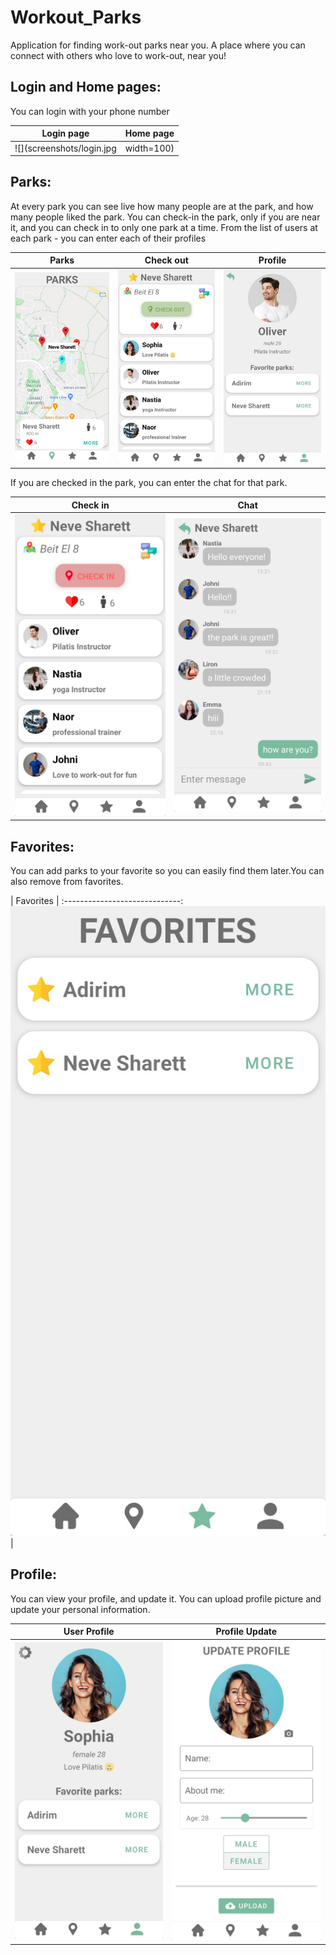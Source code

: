# Workout_Parks
Application for finding work-out parks near you. 
A place where you can connect with others who love to work-out, near you!

## Login and Home pages:
You can login with your phone number

| Login page               | Home page                    |      
:-------------------------:|:----------------------------:|
|![](screenshots/login.jpg | width=100)| ![](screenshots/homepage.jpg | width=100)|

## Parks:
At every park you can see live how many people are at the park, and how many people liked the park. 
You can check-in the park, only if you are near it, and you can check in to only one park at a time.
From the list of users at each park - you can enter each of their profiles

| Parks                    | Check out                   |  Profile                   |            
:-------------------------:|:---------------------------:|:---------------------------:
|![](screenshots/parks.jpg)|![](screenshots/checkout.jpg)|![](screenshots/profile.jpg)|


If you are checked in the park, you can enter the chat for that park.

| Check in                   | Chat                    | 
:---------------------------:|:------------------------:
|![](screenshots/checkin.jpg)|![](screenshots/chat.jpg)|

## Favorites:
You can add parks to your favorite so you can easily find them later.You can also remove from favorites.

| Favorites                   | 
:-----------------------------:
![](screenshots/favorites.jpg)|

## Profile: 
You can view your profile, and update it. You can upload profile picture and update your personal information.

| User Profile                   | Profile Update                   |   
:-------------------------------:|:--------------------------------:|
|![](screenshots/userProfile.jpg)|![](screenshots/updateProfile.jpg)|

